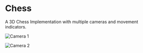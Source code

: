# Chess

A 3D Chess Implementation with multiple cameras and movement indicators.


![Camera 1](https://github.com/stailx/PokerSolver/blob/main/ReadMe/Camera1.png)


![Camera 2](https://github.com/stailx/PokerSolver/blob/main/ReadMe/Camera2.png)
